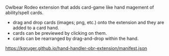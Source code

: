 Owlbear Rodeo extension that adds card-game like hand magement of ability/spell cards.
* drag and drop cards (images; png, etc.) onto the extension and they are added to a card hand. 
* cards can be previewed by clicking on them.
* cards can be rearranged by drag-and-drop within the hand.

https://kgruger.github.io/hand-handler-obr-extension/manifest.json